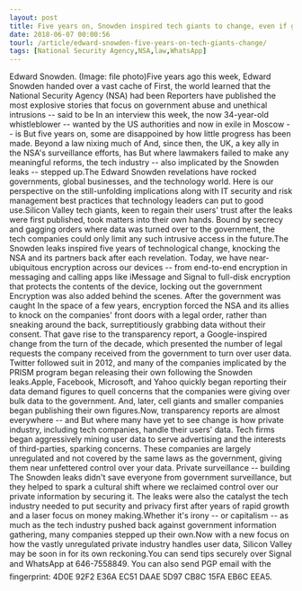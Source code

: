 ```yaml
---
layout: post
title: Five years on, Snowden inspired tech giants to change, even if governments wouldn't
date: 2018-06-07 00:00:56
tourl: /article/edward-snowden-five-years-on-tech-giants-change/
tags: [National Security Agency,NSA,law,WhatsApp]
---
```

Edward Snowden. (Image: file photo)Five years ago this week, Edward Snowden handed over a vast cache of First, the world learned that the National Security Agency (NSA) had been Reporters have published the most explosive stories that focus on government abuse and unethical intrusions -- said to be In an interview this week, the now 34-year-old whistleblower -- wanted by the US authorities and now in exile in Moscow -- is But five years on, some are disappoined by how little progress has been made. Beyond a law nixing much of And, since then, the UK, a key ally in the NSA's surveillance efforts, has But where lawmakers failed to make any meaningful reforms, the tech industry -- also implicated by the Snowden leaks -- stepped up.The Edward Snowden revelations have rocked governments, global businesses, and the technology world. Here is our perspective on the still-unfolding implications along with IT security and risk management best practices that technology leaders can put to good use.Silicon Valley tech giants, keen to regain their users' trust after the leaks were first published, took matters into their own hands. Bound by secrecy and gagging orders where data was turned over to the government, the tech companies could only limit any such intrusive access in the future.The Snowden leaks inspired five years of technological change, knocking the NSA and its partners back after each revelation. Today, we have near-ubiquitous encryption across our devices -- from end-to-end encryption in messaging and calling apps like iMessage and Signal to full-disk encryption that protects the contents of the device, locking out the government Encryption was also added behind the scenes. After the government was caught In the space of a few years, encryption forced the NSA and its allies to knock on the companies' front doors with a legal order, rather than sneaking around the back, surreptitiously grabbing data without their consent. That gave rise to the transparency report, a Google-inspired change from the turn of the decade, which presented the number of legal requests the company received from the government to turn over user data. Twitter followed suit in 2012, and many of the companies implicated by the PRISM program began releasing their own following the Snowden leaks.Apple, Facebook, Microsoft, and Yahoo quickly began reporting their data demand figures to quell concerns that the companies were giving over bulk data to the government. And, later, cell giants and smaller companies began publishing their own figures.Now, transparency reports are almost everywhere -- and But where many have yet to see change is how private industry, including tech companies, handle their users' data. Tech firms began aggressively mining user data to serve advertising and the interests of third-parties, sparking concerns. These companies are largely unregulated and not covered by the same laws as the government, giving them near unfettered control over your data. Private surveillance -- building The Snowden leaks didn't save everyone from government surveillance, but they helped to spark a cultural shift where we reclaimed control over our private information by securing it. The leaks were also the catalyst the tech industry needed to put security and privacy first after years of rapid growth and a laser focus on money making.Whether it's irony -- or capitalism -- as much as the tech industry pushed back against government information gathering, many companies stepped up their own.Now with a new focus on how the vastly unregulated private industry handles user data, Silicon Valley may be soon in for its own reckoning.You can send tips securely over Signal and WhatsApp at 646-7558849. You can also send PGP email with the fingerprint: 4D0E 92F2 E36A EC51 DAAE 5D97 CB8C 15FA EB6C EEA5.